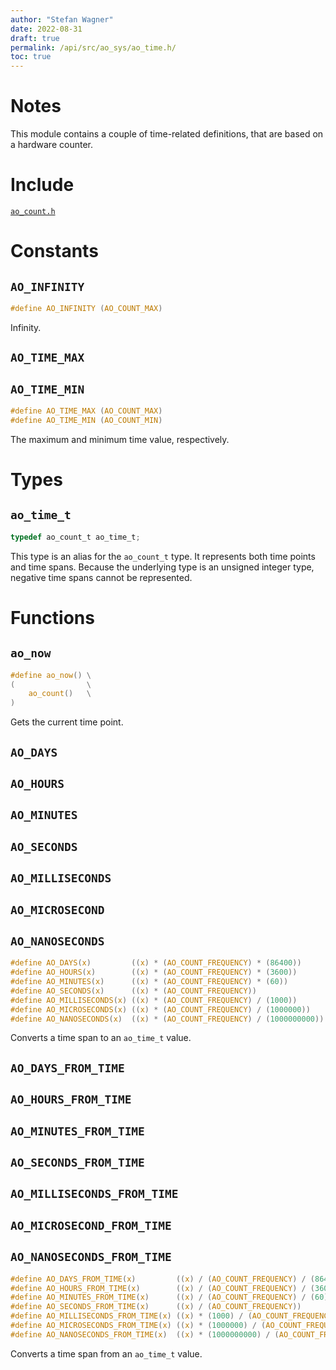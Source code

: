 ```yaml
---
author: "Stefan Wagner"
date: 2022-08-31
draft: true
permalink: /api/src/ao_sys/ao_time.h/
toc: true
---
```


# Notes

This module contains a couple of time-related definitions, that are based on a hardware counter.

# Include

[`ao_count.h`](ao_count.h.md)

# Constants

## `AO_INFINITY`

```c
#define AO_INFINITY (AO_COUNT_MAX)
```

Infinity.

## `AO_TIME_MAX`
## `AO_TIME_MIN`

```c
#define AO_TIME_MAX (AO_COUNT_MAX)
#define AO_TIME_MIN (AO_COUNT_MIN)
```

The maximum and minimum time value, respectively.

# Types

## `ao_time_t`

```c
typedef ao_count_t ao_time_t;
```

This type is an alias for the `ao_count_t` type. It represents both time points and time spans. Because the underlying type is an unsigned integer type, negative time spans cannot be represented.

# Functions

## `ao_now`

```c
#define ao_now() \
(                \
    ao_count()   \
)
```

Gets the current time point.

## `AO_DAYS`
## `AO_HOURS`
## `AO_MINUTES`
## `AO_SECONDS`
## `AO_MILLISECONDS`
## `AO_MICROSECOND`
## `AO_NANOSECONDS`

```c
#define AO_DAYS(x)         ((x) * (AO_COUNT_FREQUENCY) * (86400))
#define AO_HOURS(x)        ((x) * (AO_COUNT_FREQUENCY) * (3600))
#define AO_MINUTES(x)      ((x) * (AO_COUNT_FREQUENCY) * (60))
#define AO_SECONDS(x)      ((x) * (AO_COUNT_FREQUENCY))
#define AO_MILLISECONDS(x) ((x) * (AO_COUNT_FREQUENCY) / (1000))
#define AO_MICROSECONDS(x) ((x) * (AO_COUNT_FREQUENCY) / (1000000))
#define AO_NANOSECONDS(x)  ((x) * (AO_COUNT_FREQUENCY) / (1000000000))
```

Converts a time span to an `ao_time_t` value.

## `AO_DAYS_FROM_TIME`
## `AO_HOURS_FROM_TIME`
## `AO_MINUTES_FROM_TIME`
## `AO_SECONDS_FROM_TIME`
## `AO_MILLISECONDS_FROM_TIME`
## `AO_MICROSECOND_FROM_TIME`
## `AO_NANOSECONDS_FROM_TIME`

```c
#define AO_DAYS_FROM_TIME(x)         ((x) / (AO_COUNT_FREQUENCY) / (86400))
#define AO_HOURS_FROM_TIME(x)        ((x) / (AO_COUNT_FREQUENCY) / (3600))
#define AO_MINUTES_FROM_TIME(x)      ((x) / (AO_COUNT_FREQUENCY) / (60))
#define AO_SECONDS_FROM_TIME(x)      ((x) / (AO_COUNT_FREQUENCY))
#define AO_MILLISECONDS_FROM_TIME(x) ((x) * (1000) / (AO_COUNT_FREQUENCY))
#define AO_MICROSECONDS_FROM_TIME(x) ((x) * (1000000) / (AO_COUNT_FREQUENCY))
#define AO_NANOSECONDS_FROM_TIME(x)  ((x) * (1000000000) / (AO_COUNT_FREQUENCY))
```

Converts a time span from an `ao_time_t` value.
